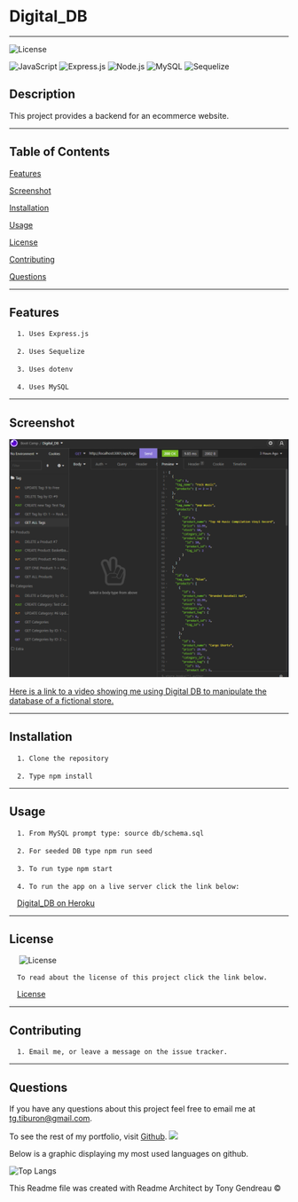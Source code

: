 # Digital_DB
---

  ![License](https://img.shields.io/github/license/tgtiburon/Digital_DB?style=flat-square)
  
  ![JavaScript](https://img.shields.io/badge/JavaScript-F7DF1E?style=for-the-badge&logo=javascript&logoColor=black) 
  ![Express.js](https://img.shields.io/badge/express.js-%23404d59.svg?style=for-the-badge&logo=express&logoColor=%2361DAFB) 
  ![Node.js](https://img.shields.io/badge/Node.js-43853D?style=for-the-badge&logo=node.js&logoColor=white) 
  ![MySQL](https://img.shields.io/badge/mysql-%2300f.svg?style=for-the-badge&logo=mysql&logoColor=white) 
  ![Sequelize](https://img.shields.io/badge/Sequelize-52B0E7?style=for-the-badge&logo=Sequelize&logoColor=white) 
## Description

This project provides a backend for an ecommerce website.

---
  ## Table of Contents

  [Features](#features)

  [Screenshot](#screenshot)

  [Installation](#installation)
    
  [Usage](#usage)
    
  [License](#license)
    
  [Contributing](#contributing)

  [Questions](#questions)
  
  

---

## Features

      1. Uses Express.js 

      2. Uses Sequelize 

      3. Uses dotenv 

      4. Uses MySQL 
---

## Screenshot 
  ![](digital_db.PNG)


   [Here is a link to a video showing me using Digital DB  to manipulate the database of a fictional store.](https://watch.screencastify.com/v/J5yaNUPIoCjH1iwS0yFf)
  
  

  ---

  ## Installation

      1. Clone the repository 

      2. Type npm install 
---
  ## Usage

      1. From MySQL prompt type: source db/schema.sql 

      2. For seeded DB type npm run seed 

      3. To run type npm start 

      4. To run the app on a live server click the link below:    
  &emsp;[Digital_DB on Heroku](https://git.heroku.com/digital-db-tg.git)


  ---
  ## License 

  &emsp; ![License](https://img.shields.io/github/license/tgtiburon/Digital_DB?style=flat-square)

      To read about the license of this project click the link below.

  &emsp;[License](https://github.com/tgtiburon/Digital_DB/blob/main/LICENSE) 

  ---
  ## Contributing

      1. Email me, or leave a message on the issue tracker. 


---
## Questions

If you have any questions about this project feel free to email me at <tg.tiburon@gmail.com>.  

To see the rest of my portfolio, visit [Github](https://github.com/tgtiburon).
![](./images/GitHub-Mark-32px.png)

Below is a graphic displaying my most used languages on github.

![Top Langs](https://github-readme-stats.vercel.app/api/top-langs/?username=tgtiburon)


This Readme file was created with Readme Architect by Tony Gendreau &copy;
